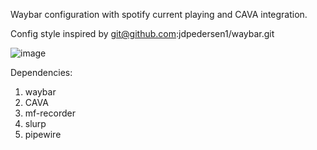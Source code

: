 Waybar configuration with spotify current playing and CAVA integration.

Config style inspired by git@github.com:jdpedersen1/waybar.git

![image](https://github.com/user-attachments/assets/9c2087eb-aab5-42c0-98fd-a41c3b58090c)

Dependencies:
1. waybar
2. CAVA
3. mf-recorder
4. slurp
5. pipewire



